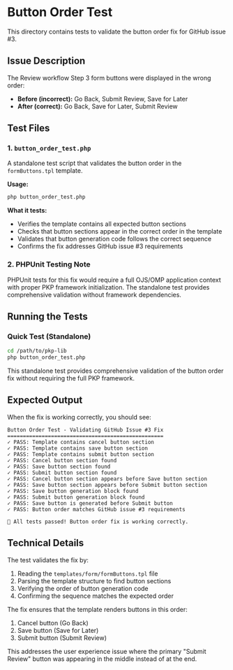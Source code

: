# Button Order Test

This directory contains tests to validate the button order fix for GitHub issue #3.

## Issue Description

The Review workflow Step 3 form buttons were displayed in the wrong order:
- **Before (incorrect):** Go Back, Submit Review, Save for Later  
- **After (correct):** Go Back, Save for Later, Submit Review

## Test Files

### 1. `button_order_test.php`
A standalone test script that validates the button order in the `formButtons.tpl` template.

**Usage:**
```bash
php button_order_test.php
```

**What it tests:**
- Verifies the template contains all expected button sections
- Checks that button sections appear in the correct order in the template
- Validates that button generation code follows the correct sequence
- Confirms the fix addresses GitHub issue #3 requirements

### 2. PHPUnit Testing Note
PHPUnit tests for this fix would require a full OJS/OMP application context with proper PKP framework initialization. The standalone test provides comprehensive validation without framework dependencies.

## Running the Tests

### Quick Test (Standalone)
```bash
cd /path/to/pkp-lib
php button_order_test.php
```

This standalone test provides comprehensive validation of the button order fix without requiring the full PKP framework.

## Expected Output

When the fix is working correctly, you should see:
```
Button Order Test - Validating GitHub Issue #3 Fix
==================================================
✓ PASS: Template contains cancel button section
✓ PASS: Template contains save button section  
✓ PASS: Template contains submit button section
✓ PASS: Cancel button section found
✓ PASS: Save button section found
✓ PASS: Submit button section found
✓ PASS: Cancel button section appears before Save button section
✓ PASS: Save button section appears before Submit button section
✓ PASS: Save button generation block found
✓ PASS: Submit button generation block found
✓ PASS: Save button is generated before Submit button
✓ PASS: Button order matches GitHub issue #3 requirements

🎉 All tests passed! Button order fix is working correctly.
```

## Technical Details

The test validates the fix by:
1. Reading the `templates/form/formButtons.tpl` file
2. Parsing the template structure to find button sections
3. Verifying the order of button generation code
4. Confirming the sequence matches the expected order

The fix ensures that the template renders buttons in this order:
1. Cancel button (Go Back)
2. Save button (Save for Later) 
3. Submit button (Submit Review)

This addresses the user experience issue where the primary "Submit Review" button was appearing in the middle instead of at the end.